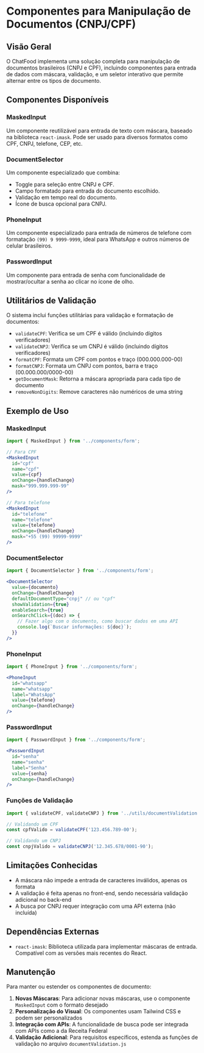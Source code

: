# Componentes para Manipulação de Documentos (CNPJ/CPF)

## Visão Geral
O ChatFood implementa uma solução completa para manipulação de documentos brasileiros (CNPJ e CPF), incluindo componentes para entrada de dados com máscara, validação, e um seletor interativo que permite alternar entre os tipos de documento.

## Componentes Disponíveis

### MaskedInput
Um componente reutilizável para entrada de texto com máscara, baseado na biblioteca `react-imask`. Pode ser usado para diversos formatos como CPF, CNPJ, telefone, CEP, etc.

### DocumentSelector
Um componente especializado que combina:
- Toggle para seleção entre CNPJ e CPF.
- Campo formatado para entrada do documento escolhido.
- Validação em tempo real do documento.
- Ícone de busca opcional para CNPJ.

### PhoneInput
Um componente especializado para entrada de números de telefone com formatação `(99) 9 9999-9999`, ideal para WhatsApp e outros números de celular brasileiros.

### PasswordInput
Um componente para entrada de senha com funcionalidade de mostrar/ocultar a senha ao clicar no ícone de olho.

## Utilitários de Validação
O sistema inclui funções utilitárias para validação e formatação de documentos:

- `validateCPF`: Verifica se um CPF é válido (incluindo dígitos verificadores)
- `validateCNPJ`: Verifica se um CNPJ é válido (incluindo dígitos verificadores)
- `formatCPF`: Formata um CPF com pontos e traço (000.000.000-00)
- `formatCNPJ`: Formata um CNPJ com pontos, barra e traço (00.000.000/0000-00)
- `getDocumentMask`: Retorna a máscara apropriada para cada tipo de documento
- `removeNonDigits`: Remove caracteres não numéricos de uma string

## Exemplo de Uso

### MaskedInput
```jsx
import { MaskedInput } from '../components/form';

// Para CPF
<MaskedInput
  id="cpf"
  name="cpf"
  value={cpf}
  onChange={handleChange}
  mask="999.999.999-99"
/>

// Para telefone
<MaskedInput
  id="telefone"
  name="telefone"
  value={telefone}
  onChange={handleChange}
  mask="+55 (99) 99999-9999"
/>
```

### DocumentSelector
```jsx
import { DocumentSelector } from '../components/form';

<DocumentSelector
  value={documento}
  onChange={handleChange}
  defaultDocumentType="cnpj" // ou "cpf"
  showValidation={true}
  enableSearch={true}
  onSearchClick={(doc) => {
    // Fazer algo com o documento, como buscar dados em uma API
    console.log(`Buscar informações: ${doc}`);
  }}
/>
```

### PhoneInput
```jsx
import { PhoneInput } from '../components/form';

<PhoneInput
  id="whatsapp"
  name="whatsapp"
  label="WhatsApp"
  value={telefone}
  onChange={handleChange}
/>
```

### PasswordInput
```jsx
import { PasswordInput } from '../components/form';

<PasswordInput
  id="senha"
  name="senha"
  label="Senha"
  value={senha}
  onChange={handleChange}
/>
```

### Funções de Validação
```javascript
import { validateCPF, validateCNPJ } from '../utils/documentValidation';

// Validando um CPF
const cpfValido = validateCPF('123.456.789-00');

// Validando um CNPJ
const cnpjValido = validateCNPJ('12.345.678/0001-90');
```

## Limitações Conhecidas
- A máscara não impede a entrada de caracteres inválidos, apenas os formata
- A validação é feita apenas no front-end, sendo necessária validação adicional no back-end
- A busca por CNPJ requer integração com uma API externa (não incluída)

## Dependências Externas
- `react-imask`: Biblioteca utilizada para implementar máscaras de entrada. Compatível com as versões mais recentes do React.

## Manutenção
Para manter ou estender os componentes de documento:

1. **Novas Máscaras**: Para adicionar novas máscaras, use o componente `MaskedInput` com o formato desejado
2. **Personalização do Visual**: Os componentes usam Tailwind CSS e podem ser personalizados
3. **Integração com APIs**: A funcionalidade de busca pode ser integrada com APIs como a da Receita Federal
4. **Validação Adicional**: Para requisitos específicos, estenda as funções de validação no arquivo `documentValidation.js`
